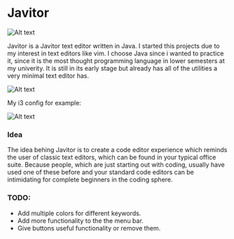 # Javitor


![Alt text](https://github.com/w8ste/books/blob/main/2023-04-12-221444_1920x1080_scrot.png)

Javitor is a Javitor text editor written in Java. I started this projects due to my interest in text editors like vim.
I choose Java since i wanted to practice it, since it is the most thought programming language in lower semesters 
at my univerity. It is still in its early stage but already has all of the utilities a very minimal text editor 
has.

![Alt text](https://github.com/w8ste/screenshotsMint/blob/main/javitor_new.png)


My i3 config for example:

![Alt text](https://github.com/w8ste/screenshotsMint/blob/main/javitor_i3.png)

### Idea
The idea behing Javitor is to create a code editor experience which reminds the user of
classic text editors, which can be found in your typical office suite. Because people, which are 
just starting out with coding, usually have used one of these before and your standard code editors can 
be intimidating for complete beginners in the coding sphere.

### TODO:
- Add multiple colors for different keywords. 
- Add more functionality to the the menu bar.
- Give buttons useful functionality or remove them.
